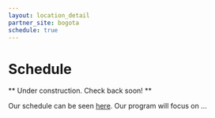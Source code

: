 ```yaml
---
layout: location_detail
partner_site: bogota
schedule: true
---
```


# Schedule

** Under construction. Check back soon! **

Our schedule can be seen [here](https://www.google.com). Our program will focus on ...
